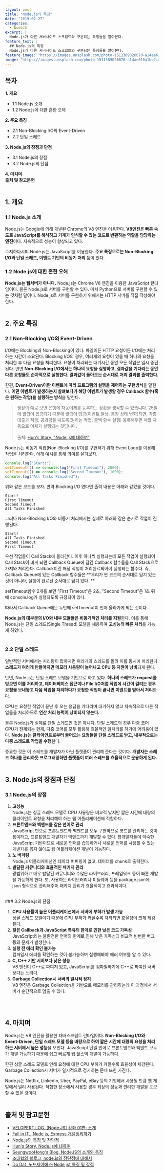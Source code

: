 ```yaml
---
layout: post
title: "Node.js의 특징"
date: "2019-02-27"
categories:
  - NodeJS
excerpt: |
  Node.js가 다른 서버사이드 스크립트와 구분되는 특징들을 알아본다.
feature_text: |
  ## Node.js의 특징
  Node.js가 다른 서버사이드 스크립트와 구분되는 특징들을 알아본다.
feature_image: "https://images.unsplash.com/photo-1511389026070-a14ae610a1be?ixlib=rb-1.2.1&ixid=eyJhcHBfaWQiOjEyMDd9&auto=format&fit=crop&w=1350&q=80"
image: "https://images.unsplash.com/photo-1511389026070-a14ae610a1be?ixlib=rb-1.2.1&ixid=eyJhcHBfaWQiOjEyMDd9&auto=format&fit=crop&w=1350&q=80"
---
```


## 목차

**1. 개요**

- 1.1 Node.js 소개
- 1.2 Node.js에 대한 흔한 오해

**2. 주요 특징**

- 2.1 Non-Blocking I/O와 Event-Driven
- 2.2 단일 스레드

**3. Node.js의 장점과 단점**

- 3.1 Node.js의 장점
- 3.2 Node.js의 단점

**4. 마치며**<br />
**출처 및 참고문헌**
<br /><br />

## 1. 개요

### 1.1 Node.js 소개

Node.js는 Google에 의해 개발된 Chrome의 V8 엔진을 이용한다. **V8엔진은 빠른 속도로 JavaScript를 해석하고 기계가 인식할 수 있는 코드로 변환하는 역할을 담당하는 엔진**이다. 지속적으로 성능이 향상되고 있다.

주지하다시피 Node.js는 JavaScript를 이용한다. **주요 특징으로는 Non-Blocking I/O와 단일 스레드, 이벤트 기반의 비동기 처리 등**이 있다.

### 1.2 Node.js에 대한 흔한 오해

**Node.js는 웹서버가 아니다.** Node.js는 Chrome V8 엔진을 이용한 JavaScript 런타임이다. 물론 Node.js로 서버를 구현할 수 있다. 마치 Python으로 서버를 구현할 수 있는 것처럼 말이다. Node.js로 서버를 구현하기 위해서는 HTTP 서버를 직접 작성해야 한다.
<br /><br />

## 2. 주요 특징

### 2.1 Non-Blocking I/O와 Event-Driven

I/O에는 Blocking과 Non-Blocking이 있다. 파일이든 HTTP 요청이든 I/O에는 처리하는 시간이 소요된다. Blocking I/O의 경우, 여러개의 요청이 있을 때 하나의 요청을 처리한 후 다음 요청을 처리한다. 요청이 처리되는 대기시간 동안 모든 작업은 일시 중단된다. 반면 **Non-Blocking I/O에서는 하나의 요청을 실행하고, 결과값을 기다리는 동안 다른 요청들도 순차적으로 실행한다. 결과값이 돌아오는 순서대로 처리 결과를 출력한다.**

한편, **Event-Driven이란 이벤트에 따라 프로그램의 실행을 제어하는 구현방식**을 말한다. **어떤 이벤트가 발생하는지 살펴보다가 해당 이벤트가 발생할 경우 Callback 함수(혹은 원하는 작업)을 실행하는 방식**을 말한다.

> 생활의 예로 보면 은행에 자동이체를 등록하는 상황을 생각할 수 있습니다. 25일에 월급이 입금되기 때문에 월급이 입금(이벤트 발생, 통장 상태 변화)되면, 각종 대출과 적금, 공과금을 내도록(원하는 작업, 콜백 함수 실행) 등록해두면 매월 자동으로 이체가 실행되는 것입니다. <br /><br />
> 출처: [Hun's Story, "Node.js에 대하여"](https://huni.org/node-js%EC%97%90-%EB%8C%80%ED%95%98%EC%97%AC-48d0a5af438b)

Node.js는 비동기 작업(Non-Blocking I/O)를 구현하기 위해 Event Loop를 이용해 작업을 처리한다. 아래 예시를 통해 의미를 살펴보자.

```javascript
console.log("Start!");
setTimeout(() => console.log("First Timeout"), 2000);
setTimeout(() => console.log("Second Timeout"), 1000);
console.log("All Tasks Finished");
```

위와 같은 코드를 보자.
만약 Blocking I/O 였다면 출력 내용은 아래와 같았을 것이다.

```
Start!
First Timeout
Second Timeout
All Tasks Finished
```

그러나 Non-Blocking I/O와 비동기 처리에서는 실제로 아래와 같은 순서로 작업이 진행된다.

```
Start!
All Tasks Finished
Second Timeout
First Timeout
```

우선 작업들이 Call Stack에 올라간다. 이후 하나씩 실행되는데 모든 작업이 실행되어 Call Stack이 비게 되면 Callback Queue에 담긴 Callback 함수들을 Call Stack으로 가져와 처리한다. Callback이란 해당 작업이 처리완료되어야 실행되는 함수다. 즉, Callback Queue에 있는 Callback 함수들은 **우리가 짠 코드의 순서대로 담겨 있는 것이 아니라, 실행이 완료된 순서대로 담겨 있다. **

setTimeout함수 2개를 보면 "First Timeout"은 2초, "Second Timeout"은 1초 뒤에 console.log가 실행되도록 규정되어 있다.

따라서 Callback Queue에는 두번째 setTimeout이 먼저 올라가게 되는 것이다.

**Node.js의 대부분의 I/O와 내부 모듈들은 비동기적인 처리를 지원**한다. 이를 통해 Node.js는 단일 스레드(Single Thread) 모델을 채용하여 **고성능의 빠른 처리**를 가능케 하였다.
<br /><br />

### 2.2 단일 스레드

일반적인 서버에서는 처리량이 많아지면 여러개의 스레드를 돌려 이를 동시에 처리한다. **스레드가 여러개 만들어지면 메모리 사용량이 늘어나고 CPU 등 자원이 낭비**되게 된다.

반면, Node.js는 단일 스레드 모델을 기반으로 하고 있다. **하나의 스레드가 request를 받으면 이를 처리하고, 데이터베이스 접근이나 File I/O처럼 작업에 시간이 걸리는 경우 요청을 보내놓고 다음 작업을 처리하다가 요청한 작업이 끝나면 이벤트를 받아서 처리**한다.

CPU는 요청한 작업이 끝난 후 오는 응답을 기다리며 대기하지 않고 지속적으로 다른 작업들을 처리하므로 **연산 처리 능력이 낭비되지 않는다.**

물론 Node.js가 실제로 단일 스레드인 것은 아니다. 단일 스레드의 경우 다중 코어 CPU가 전제되는 현재, 다중 코어를 모두 활용해 효율적인 일처리를 하기에 어려움이 있다. **Node.js는 클라이언트로부터 들어오는 요청들을 단일 스레드로 받고, 내부적으로는 다중 스레드로 작업을 수행**한다.

중요한 것은 이 스레드를 개발자가 아닌 플랫폼이 관리해 준다는 것이다. **개발자는 스레드 하나를 관리하듯 프로그래밍하면 플랫폼이 여러 스레드를 효율적으로 운용하게 된다.**
<br /><br />

## 3. Node.js의 장점과 단점

### 3.1 Node.js의 장점

1. **고성능**<br />
   Node.js는 싱글 스레드 모델로 CPU 사용량은 비교적 낮지만 짧은 시간에 대량의 클라이언트 요청을 처리해야 하는 웹 어플리케이션에 적합하다.
2. **프론트엔드와 백엔드를 같은 언어로 관리**<br />
   JavaScript 만으로 프론트엔드와 백엔드를 모두 구현하므로 코드를 관리하는 것이 용이하고, 프론트엔드 개발자가 백엔드까지 개발할 수 있다. 웹개발자들이 익숙한 JavaScript 기반이므로 새로운 언어를 습득하거나 새로운 언어를 사용할 수 있는 개발자를 뽑지 않아도 웹 어플리케이션 개발이 가능하다.
3. **노 버퍼링**<br />
   Node.js 어플리케이션엔 데이터 버퍼링이 없고, 데이터를 chunk로 출력한다.
4. **발달된 커뮤니티와 효율적인 패키지 관리**<br />
   광범위하고 매우 발달된 커뮤니티와 수많은 라이브러리, 프레임워크 등이 빠른 개발을 가능하게 한다. 또, 사용하는 라이브러리나 미들웨어 등을 package.json에 json 형식으로 관리해주어 패키지 관리가 효율적이고 효과적이다.

<br />
### 3.2 Node.js의 단점

1. **CPU 사용률이 높은 어플리케이션에서 서버에 부하가 발생 가능**<br />
   싱글 스레드 모델이기 때문에 CPU 부하가 커질수록 처리되면 효율성이 크게 체감된다.
2. **잦은 Callback과 JavaScript 특유의 한계로 인한 낮은 코드 가독성**<br />
   JavaScript라는 불완전한 언어의 한계로 인해 낮은 가독성과 비교적 빈번한 버그 등의 문제가 발생한다.
3. **실행 전 에러 확인 불가능**<br />
   컴파일시 에러를 확인하는 것이 불가능하며 실행해봐야 에러 여부를 알 수 있다.
4. **C, C++ 기반 서버보다 낮은 성능**<br />
   V8 엔진이 C++로 짜여져 있고, JavaScript를 컴파일하기에 C++로 짜여진 서버보다는 느리다.
5. **Garbage Collection시 서버의 일시적 정지**<br />
   V8 엔진은 Garbage Collection을 기반으로 메모리를 관리하는데 이 과정에서 서버가 순간적으로 멈출 수 있다.

<br /><br />

## 4. 마치며

Node.js는 V8 엔진을 활용한 자바스크립트 런타임이다. **Non-Blocking I/O와 Event-Driven, 단일 스레드 모델 등을 바탕으로 하여 짧은 시간에 대량의 요청을 처리하는 서버에서 높은 성능**을 보인다. JavaScript 단일 언어로 프론트엔드와 백엔드 모두가 개발 가능하기 때문에 쉽고 빠르게 웹 풀스택 개발이 가능하다.

한편 싱글 스레드 모델로 인해 요청에 대한 CPU 부하가 커질수록 효율성이 체감된다. Garbage Collection시 서버가 일시적으로 정지하는 문제 또한 가진다.

Node.js는 Netflix, LinkedIn, Uber, PayPal, eBay 등의 기업에서 사용될 만큼 웹 개발에서 널리 사용된다. 적합한 장소에서 사용할 경우 최상의 성능과 편리한 개발을 도모할 수 있을 것이다.
<br /><br />

## 출처 및 참고문헌

- [VELOPERT.LOG, [Node.JS] 강좌 01편: 소개](https://velopert.com/133)
- [Fall in IT., Node.js, Express 개념정리하기](https://ithub.tistory.com/32)
- [Node.js의 특징 및 장단점](https://goodgid.github.io/Node-Pros-and-Cons/)
- [Hun's Story, Node.js에 대하여](https://huni.org/node-js%EC%97%90-%EB%8C%80%ED%95%98%EC%97%AC-48d0a5af438b)
- [SeungwooHong's Blog, NodeJS의 소개와 특징](https://seungwoohong.tistory.com/7)
- [조대협의 블로그, node.js의 장단점에 대해서](https://bcho.tistory.com/876)
- [Do Dat, 노드제이에스(Node.js) 특징 및 장점](https://jayzzz.tistory.com/55)
